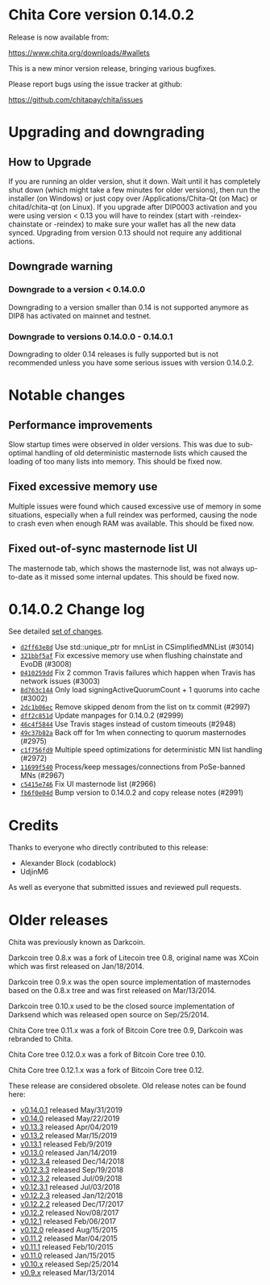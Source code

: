 Chita Core version 0.14.0.2
==========================

Release is now available from:

  <https://www.chita.org/downloads/#wallets>

This is a new minor version release, bringing various bugfixes.

Please report bugs using the issue tracker at github:

  <https://github.com/chitapay/chita/issues>


Upgrading and downgrading
=========================

How to Upgrade
--------------

If you are running an older version, shut it down. Wait until it has completely
shut down (which might take a few minutes for older versions), then run the
installer (on Windows) or just copy over /Applications/Chita-Qt (on Mac) or
chitad/chita-qt (on Linux). If you upgrade after DIP0003 activation and you were
using version < 0.13 you will have to reindex (start with -reindex-chainstate
or -reindex) to make sure your wallet has all the new data synced. Upgrading from
version 0.13 should not require any additional actions.

Downgrade warning
-----------------

### Downgrade to a version < 0.14.0.0

Downgrading to a version smaller than 0.14 is not supported anymore as DIP8 has
activated on mainnet and testnet.

### Downgrade to versions 0.14.0.0 - 0.14.0.1

Downgrading to older 0.14 releases is fully supported but is not
recommended unless you have some serious issues with version 0.14.0.2.

Notable changes
===============

Performance improvements
------------------------
Slow startup times were observed in older versions. This was due to sub-optimal handling of old
deterministic masternode lists which caused the loading of too many lists into memory. This should be
fixed now.

Fixed excessive memory use
--------------------------
Multiple issues were found which caused excessive use of memory in some situations, especially when
a full reindex was performed, causing the node to crash even when enough RAM was available. This should
be fixed now.

Fixed out-of-sync masternode list UI
------------------------------------
The masternode tab, which shows the masternode list, was not always up-to-date as it missed some internal
updates. This should be fixed now.

0.14.0.2 Change log
===================

See detailed [set of changes](https://github.com/chitapay/chita/compare/v0.14.0.1...chitapay:v0.14.0.2).

- [`d2ff63e8d`](https://github.com/chitapay/chita/commit/d2ff63e8d) Use std::unique_ptr for mnList in CSimplifiedMNList (#3014)
- [`321bbf5af`](https://github.com/chitapay/chita/commit/321bbf5af) Fix excessive memory use when flushing chainstate and EvoDB (#3008)
- [`0410259dd`](https://github.com/chitapay/chita/commit/0410259dd) Fix 2 common Travis failures which happen when Travis has network issues (#3003)
- [`8d763c144`](https://github.com/chitapay/chita/commit/8d763c144) Only load signingActiveQuorumCount + 1 quorums into cache (#3002)
- [`2dc1b06ec`](https://github.com/chitapay/chita/commit/2dc1b06ec) Remove skipped denom from the list on tx commit (#2997)
- [`dff2c851d`](https://github.com/chitapay/chita/commit/dff2c851d) Update manpages for 0.14.0.2 (#2999)
- [`46c4f5844`](https://github.com/chitapay/chita/commit/46c4f5844) Use Travis stages instead of custom timeouts (#2948)
- [`49c37b82a`](https://github.com/chitapay/chita/commit/49c37b82a) Back off for 1m when connecting to quorum masternodes (#2975)
- [`c1f756fd9`](https://github.com/chitapay/chita/commit/c1f756fd9) Multiple speed optimizations for deterministic MN list handling (#2972)
- [`11699f540`](https://github.com/chitapay/chita/commit/11699f540) Process/keep messages/connections from PoSe-banned MNs (#2967)
- [`c5415e746`](https://github.com/chitapay/chita/commit/c5415e746) Fix UI masternode list (#2966)
- [`fb6f0e04d`](https://github.com/chitapay/chita/commit/fb6f0e04d) Bump version to 0.14.0.2 and copy release notes (#2991)

Credits
=======

Thanks to everyone who directly contributed to this release:

- Alexander Block (codablock)
- UdjinM6

As well as everyone that submitted issues and reviewed pull requests.

Older releases
==============

Chita was previously known as Darkcoin.

Darkcoin tree 0.8.x was a fork of Litecoin tree 0.8, original name was XCoin
which was first released on Jan/18/2014.

Darkcoin tree 0.9.x was the open source implementation of masternodes based on
the 0.8.x tree and was first released on Mar/13/2014.

Darkcoin tree 0.10.x used to be the closed source implementation of Darksend
which was released open source on Sep/25/2014.

Chita Core tree 0.11.x was a fork of Bitcoin Core tree 0.9,
Darkcoin was rebranded to Chita.

Chita Core tree 0.12.0.x was a fork of Bitcoin Core tree 0.10.

Chita Core tree 0.12.1.x was a fork of Bitcoin Core tree 0.12.

These release are considered obsolete. Old release notes can be found here:

- [v0.14.0.1](https://github.com/chitapay/chita/blob/master/doc/release-notes/chita/release-notes-0.14.0.1.md) released May/31/2019
- [v0.14.0](https://github.com/chitapay/chita/blob/master/doc/release-notes/chita/release-notes-0.14.0.md) released May/22/2019
- [v0.13.3](https://github.com/chitapay/chita/blob/master/doc/release-notes/chita/release-notes-0.13.3.md) released Apr/04/2019
- [v0.13.2](https://github.com/chitapay/chita/blob/master/doc/release-notes/chita/release-notes-0.13.2.md) released Mar/15/2019
- [v0.13.1](https://github.com/chitapay/chita/blob/master/doc/release-notes/chita/release-notes-0.13.1.md) released Feb/9/2019
- [v0.13.0](https://github.com/chitapay/chita/blob/master/doc/release-notes/chita/release-notes-0.13.0.md) released Jan/14/2019
- [v0.12.3.4](https://github.com/chitapay/chita/blob/master/doc/release-notes/chita/release-notes-0.12.3.4.md) released Dec/14/2018
- [v0.12.3.3](https://github.com/chitapay/chita/blob/master/doc/release-notes/chita/release-notes-0.12.3.3.md) released Sep/19/2018
- [v0.12.3.2](https://github.com/chitapay/chita/blob/master/doc/release-notes/chita/release-notes-0.12.3.2.md) released Jul/09/2018
- [v0.12.3.1](https://github.com/chitapay/chita/blob/master/doc/release-notes/chita/release-notes-0.12.3.1.md) released Jul/03/2018
- [v0.12.2.3](https://github.com/chitapay/chita/blob/master/doc/release-notes/chita/release-notes-0.12.2.3.md) released Jan/12/2018
- [v0.12.2.2](https://github.com/chitapay/chita/blob/master/doc/release-notes/chita/release-notes-0.12.2.2.md) released Dec/17/2017
- [v0.12.2](https://github.com/chitapay/chita/blob/master/doc/release-notes/chita/release-notes-0.12.2.md) released Nov/08/2017
- [v0.12.1](https://github.com/chitapay/chita/blob/master/doc/release-notes/chita/release-notes-0.12.1.md) released Feb/06/2017
- [v0.12.0](https://github.com/chitapay/chita/blob/master/doc/release-notes/chita/release-notes-0.12.0.md) released Aug/15/2015
- [v0.11.2](https://github.com/chitapay/chita/blob/master/doc/release-notes/chita/release-notes-0.11.2.md) released Mar/04/2015
- [v0.11.1](https://github.com/chitapay/chita/blob/master/doc/release-notes/chita/release-notes-0.11.1.md) released Feb/10/2015
- [v0.11.0](https://github.com/chitapay/chita/blob/master/doc/release-notes/chita/release-notes-0.11.0.md) released Jan/15/2015
- [v0.10.x](https://github.com/chitapay/chita/blob/master/doc/release-notes/chita/release-notes-0.10.0.md) released Sep/25/2014
- [v0.9.x](https://github.com/chitapay/chita/blob/master/doc/release-notes/chita/release-notes-0.9.0.md) released Mar/13/2014

